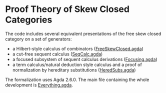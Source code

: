 # Proof Theory of Skew Closed Categories

The code includes several equivalent presentations of the free skew closed category on a set of generators:
- a Hilbert-style calculus of combinators ([FreeSkewClosed.agda](https://github.com/niccoloveltri/skewclosedcats/blob/master/code-skewclosed/FreeSkewClosed.agda))
- a cut-free sequent calculus ([SeqCalc.agda](https://github.com/niccoloveltri/skewclosedcats/blob/master/code-skewclosed/SeqCalc.agda))
- a focused subsystem of sequent calculus derivations ([Focusing.agda](https://github.com/niccoloveltri/skewclosedcats/blob/master/code-skewclosed/Focusing.agda))
- a term calculus/natural deduction style calculus and a proof of normalization by hereditary substitutions ([HeredSubs.agda](https://github.com/niccoloveltri/skewclosedcats/blob/master/code-skewclosed/HeredSubs.agda))

The formalization uses Agda 2.6.0. 
The main file containing the whole development is [Everything.agda](https://github.com/niccoloveltri/skewclosedcats/blob/master/code-skewclosed/Everything.agda).
